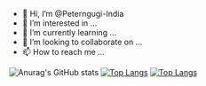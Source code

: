 - 👋 Hi, I’m @Peterngugi-India
- 👀 I’m interested in ...
- 🌱 I’m currently learning ...
- 💞️ I’m looking to collaborate on ...
- 📫 How to reach me ...

<!---
Peterngugi-India/Peterngugi-India is a ✨ special ✨ repository because its `README.md` (this file) appears on your GitHub profile.
You can click the Preview link to take a look at your changes.
--->
![Anurag's GitHub stats](https://github-readme-stats.vercel.app/api?username=Peterngugi-India&show_icons=true&theme=radical)
[![Top Langs](https://github-readme-stats.vercel.app/api/top-langs/?username=Peterngugi-India&layout=compact)](https://github.com/peterngugi-India/github-readme-stats)
[![Top Langs](https://github-readme-stats.vercel.app/api/top-langs/?username=Peterngugi-India&langs_count=8)](https://github.com/Peterngugi-India/github-readme-stats)

